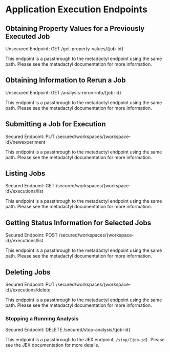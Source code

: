 # Application Execution Endpoints

## Obtaining Property Values for a Previously Executed Job

Unsecured Endpoint: GET /get-property-values/{job-id}

This endpoint is a passthrough to the metadactyl endpoint using the same
path. Please see the metadactyl documentation for more information.

## Obtaining Information to Rerun a Job

Unsecured Endpoint: GET /analysis-rerun-info/{job-id}

This endpoint is a passthrough to the metadactyl endpoint using the same
path. Please see the metadactyl documentation for more information.

## Submitting a Job for Execution

Secured Endpoint: PUT /secured/workspaces/{workspace-id}/newexperiment

This endpoint is a passthrough to the metadactyl endpoint using the same
path. Please see the metadactyl documentation for more information.

## Listing Jobs

Secured Endpoint: GET /secured/workspaces/{workspace-id}/executions/list

This endpoint is a passthrough to the metadactyl endpoint using the same
path. Please see the metadactyl documentation for more information.

## Getting Status Information for Selected Jobs

Secured Endpoint: POST /secured/workspaces/{workspace-id}/executions/list

This endpoint is a passthrough to the metadactyl endpoint using the same
path. Please see the metadactyl documentation for more information.

## Deleting Jobs

Secured Endpoint: PUT /secured/workspaces/{workspace-id}/executions/delete

This endpoint is a passthrough to the metadactyl endpoint using the same
path. Please see the metadactyl documentation for more information.

### Stopping a Running Analysis

Secured Endpoint: DELETE /secured/stop-analysis/{job-id}

This endpoint is a passthrough to the JEX endpoint, `/stop/{job-id}`. Please see
the JEX documentation for more details.
